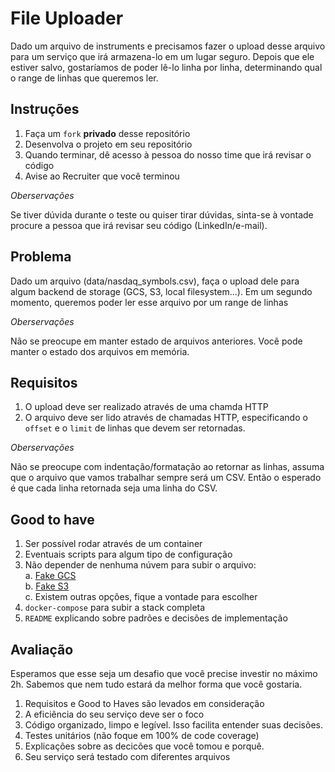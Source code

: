 # File Uploader

Dado um arquivo de instruments e precisamos fazer o upload desse arquivo para um serviço que irá armazena-lo em um lugar seguro. Depois que ele estiver salvo, gostaríamos de poder lê-lo linha por linha, determinando qual o range de linhas que queremos ler.

## Instruções

1. Faça um `fork` __privado__ desse repositório
2. Desenvolva o projeto em seu repositório
3. Quando terminar, dê acesso à pessoa do nosso time que irá revisar o código
4. Avise ao Recruiter que você terminou

_Oberservações_

Se tiver dúvida durante o teste ou quiser tirar dúvidas, sinta-se à vontade procure a pessoa que irá revisar seu código (LinkedIn/e-mail).

## Problema

Dado um arquivo (data/nasdaq_symbols.csv), faça o upload dele para algum backend de storage (GCS, S3, local filesystem...). Em um segundo momento, queremos poder ler esse arquivo por um range de linhas

_Oberservações_

Não se preocupe em manter estado de arquivos anteriores. Você pode manter o estado dos arquivos em memória.

## Requisitos

1. O upload deve ser realizado através de uma chamda HTTP
2. O arquivo deve ser lido através de chamadas HTTP, especificando o `offset` e o `limit` de linhas que devem ser retornadas.


_Oberservações_

Não se preocupe com indentação/formatação ao retornar as linhas, assuma que o arquivo que vamos trabalhar sempre será um CSV. Então o esperado é que cada linha retornada seja uma linha do CSV.

## Good to have

1. Ser possível rodar através de um container
2. Eventuais scripts para algum tipo de configuração
3. Não depender de nenhuma núvem para subir o arquivo:  
  a. [Fake GCS](https://github.com/fsouza/fake-gcs-server)  
  b. [Fake S3](https://github.com/jubos/fake-s3)  
  c. Existem outras opções, fique a vontade para escolher  
4. `docker-compose` para subir a stack completa
5. `README` explicando sobre padrões e decisões de implementação 

## Avaliação

Esperamos que esse seja um desafio que você precise investir no máximo 2h. Sabemos que nem tudo estará da melhor forma que você gostaria.

1. Requisitos e Good to Haves são levados em consideração
2. A eficiência do seu serviço deve ser o foco
3. Código organizado, limpo e legível. Isso facilita entender suas decisões.
4. Testes unitários (não foque em 100% de code coverage)
5. Explicações sobre as decicões que você tomou e porquê.
6. Seu serviço será testado com diferentes arquivos